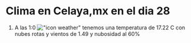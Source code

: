 # Clima en Celaya,mx en el dia 28

1. A las 1:0 !["icon weather"](http://openweathermap.org/img/w/04n.png) tenemos una temperatura de 17.22 C con nubes rotas y  vientos de 1.49 y nubosidad al 60%
